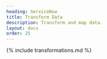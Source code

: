 ```yaml
---
heading: ServiceNow
title: Transform Data
description: Transform and map data.
layout: docs
order: 25
---
```


{% include transformations.md %}
